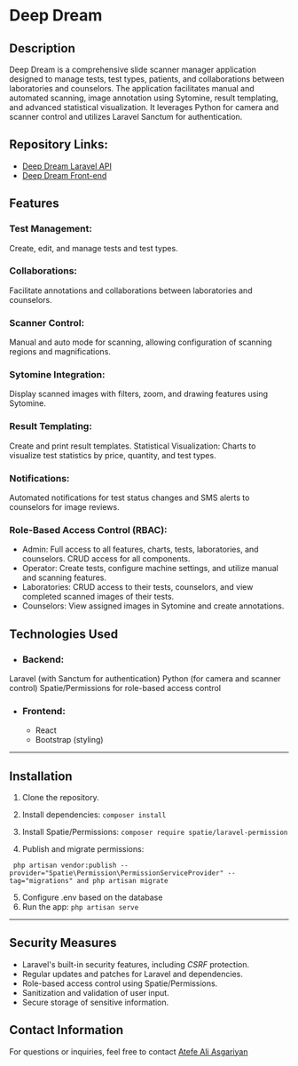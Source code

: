 # Deep Dream

## Description
Deep Dream is a comprehensive slide scanner manager application designed to manage tests, test types, patients, and collaborations between laboratories and counselors. The application facilitates manual and automated scanning, image annotation using Sytomine, result templating, and advanced statistical visualization. It leverages Python for camera and scanner control and utilizes Laravel Sanctum for authentication.

## Repository Links:

- [Deep Dream Laravel API](https://github.com/atefe-aa/deep-dream-api)
- [Deep Dream Front-end](https://github.com/atefe-aa/deep-dream-front-end)


## Features

### Test Management: 
Create, edit, and manage tests and test types.

### Collaborations:
Facilitate annotations and collaborations between laboratories and counselors.

### Scanner Control: 
Manual and auto mode for scanning, allowing configuration of scanning regions and magnifications.

### Sytomine Integration:
Display scanned images with filters, zoom, and drawing features using Sytomine.


### Result Templating:
Create and print result templates.
Statistical Visualization: Charts to visualize test statistics by price, quantity, and test types.

### Notifications: 
Automated notifications for test status changes and SMS alerts to counselors for image reviews.


### Role-Based Access Control (RBAC):
- Admin: Full access to all features, charts, tests, laboratories, and counselors. CRUD access for all components.
- Operator: Create tests, configure machine settings, and utilize manual and scanning features.
- Laboratories: CRUD access to their tests, counselors, and view completed scanned images of their tests.
- Counselors: View assigned images in Sytomine and create annotations.

## Technologies Used

- ### Backend:

Laravel (with Sanctum for authentication)
Python (for camera and scanner control)
Spatie/Permissions for role-based access control

- ### Frontend:

  - React
  - Bootstrap (styling)

---
  ## Installation
1. Clone the repository.
2. Install dependencies:
```composer install```

3. Install Spatie/Permissions:
```composer require spatie/laravel-permission```

4. Publish and migrate permissions:

 ``` php artisan vendor:publish --provider="Spatie\Permission\PermissionServiceProvider" --tag="migrations" and php artisan migrate```

5. Configure .env based on the database
6. Run the app:
```php artisan serve```
 
---

## Security Measures
- Laravel's built-in security features, including _CSRF_ protection.
- Regular updates and patches for Laravel and dependencies.
- Role-based access control using Spatie/Permissions.
- Sanitization and validation of user input.
- Secure storage of sensitive information.

## Contact Information
For questions or inquiries, feel free to contact [Atefe Ali Asgariyan](aa.asgariyan12@gmail.com)


